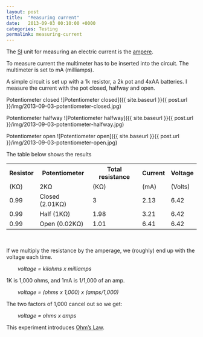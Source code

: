 ```yaml
---
layout: post
title:  "Measuring current"
date:   2013-09-03 00:10:00 +0000
categories: Testing
permalink: measuring-current
---
```




The <a title="International System of Units" href="http://en.wikipedia.org/wiki/International_System_of_Units">SI</a> unit for measuring an electric current is the <a title="Ampere" href="http://en.wikipedia.org/wiki/Ampere">ampere</a>.

To measure current the multimeter has to be inserted into the circuit. The multimeter is set to mA (milliamps).

A simple circuit is set up with a 1k resistor, a 2k pot and 4xAA batteries. I measure the current with the pot closed, halfway and open.

Potentiometer closed
![Potentiometer closed]({{ site.baseurl }}{{ post.url }}/img/2013-09-03-potentiometer-closed.jpg)

Potentiometer halfway
![Potentiometer halfway]({{ site.baseurl }}{{ post.url }}/img/2013-09-03-potentiometer-halfway.jpg)

Potentiometer open
![Potentiometer open]({{ site.baseurl }}{{ post.url }}/img/2013-09-03-potentiometer-open.jpg)

The table below shows the results
<table>
<tbody>
<tr>
<th>Resistor</th>
<th>Potentiometer</th>
<th>Total resistance</th>
<th>Current</th>
<th>Voltage</th>
</tr>
<tr>
<td>(KΩ)</td>
<td>2KΩ</td>
<td>(KΩ)</td>
<td>(mA)</td>
<td>(Volts)</td>
</tr>
<tr>
<td>0.99</td>
<td>Closed (2.01KΩ)</td>
<td>3</td>
<td>2.13</td>
<td>6.42</td>
</tr>
<tr>
<td>0.99</td>
<td>Half (1KΩ)</td>
<td>1.98</td>
<td>3.21</td>
<td>6.42</td>
</tr>
<tr>
<td>0.99</td>
<td>Open (0.02KΩ)</td>
<td>1.01</td>
<td>6.41</td>
<td>6.42</td>
</tr>
</tbody>
</table>

<br>

If we multiply the resistance by the amperage, we (roughly) end up with the voltage each time.
<p style="padding-left: 30px;"><em>voltage = kilohms x milliamps</em></p>
1K is 1,000 ohms, and 1mA is 1/1,000 of an amp.
<p style="padding-left: 30px;"><em>voltage = (ohms x 1,000) x (amps/1,000)</em></p>
The two factors of 1,000 cancel out so we get:
<p style="padding-left: 30px;"><em>voltage = ohms x amps</em></p>
This experiment introduces <a title="Ohm’s Law" href="http://www.danielhutchinson.co.uk/electronics/ohms-law/">Ohm’s Law</a>.